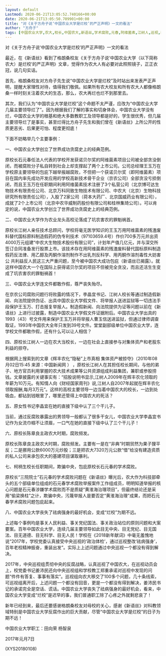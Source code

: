```yaml
---
layout: default
Lastmod: 2020-06-21T13:05:52.740166+00:00
date: 2020-06-21T13:05:50.709901+00:00
title: "对《关于方舟子说‘中国农业大学是烂校’的严正声明》一文的看法"
author: "方舟子"
tags: [中国农业大学,农大,校长,中国农大,新语丝,学术腐败,元春,阿维菌素,江树人,巡视,新语丝]
---
```


对《关于方舟子说‘中国农业大学是烂校’的严正声明》一文的看法

最近，在《新语丝》看到了格朗桑校友《关于方舟子说‘中国农业大学（以下简称农大）是烂校’的严正声明》文章，觉得作为农大人有必要对此照照镜子，正正衣冠，说几句实话。

首先，格朗桑校友对方舟子先生说“中国农业大学是烂校”及时站出来发表严正声明，提醒大家理性对待，值得我们敬佩。如果所有农大校友和所有农大人都像格朗桑一样时刻关注着农大的生态，那么，农大再烂也烂不到那里去。

其次，我们认为“中国农业大学是烂校”这个命题不太严谨，应改为“中国农业大学几届主要领导烂了”。因为根据我们了解的事实和切身体会，中国农业大学没有烂，中国农业大学的根基和绝大多数教职工及领导都是好的，学生很优秀，但几届主要领导烂了是事实，甚至烂得比方舟子先生和我们曾在《新语丝》上所公开的性质更恶劣、后果更可怕、程度更彻底！

下面不妨略举几个主要事例：

一、中国农业大学创立了世界成功贪腐史上的经典范例。

原校长石元春任法人代表的学校开发获诺贝尔奖的阿维菌素项目公司被全部贪没倒闭，而被腐败分子私自转到社会上却支撑起了两个上市公司。公司总经理王玉万在学校原主要领导的包庇下越举报越腐败，不但把一个获诺贝尔奖（即阿维菌素）项目在国内率先成功开发应用的学校高新技术骨干企业（京农公司）全部贪没亏损倒闭，而且王玉万在任职期间利用阿维菌素技术注册了3个私营公司（北京博可达生物技术有限责任公司、北京万科同致生物技术有限公司、中农大（北京）生物科技研究所有限责任公司），入股了2家公司（荷本大药厂、北京国威药业有限公司），成就了2个上市公司（北京中农华威制药股份有限公司和桂林集琦公司）。可以肯定的说，中国农业大学创立了世界成功贪腐史上的经典范例。

二、中国农业大学作为农业龙头高校沦落成了坑农害农的罪魁祸首。

原校长江树人亲任技术总顾问，学校将毫无医学知识的王玉万用阿维菌素的残渣废料替代国标原料制造假药的伪专利技术（97103659.4号）作价700多万元并出资4000万元组建“中农大生物技术股份有限公司”，计划年产值几亿元，并与深交所签订合同准备发行股票上市。该技术存在用阿维菌素的残渣废料替代国标原料制造假药反法律、用乙醇及丙酮作溶剂制作不出乳剂反科学、用丙酮作溶剂毒性大妨害公 共利益反人民这三大严重问题，至今被中国农大成功包庇（新语丝已揭露）。就这样中国农大一个在国际上获得诺贝尔奖的项目不但被完全贪没，而且还活生生变成了坑农害农的罪魁祸首！

三、中国农业大学连文件都敢作假，尊严丧失殆尽。

在京农公司腐败问题行将败露的情况下，李晶宜书记、江树人校长等通过制造假新闻、向法院提供伪证、出具中国农业大学假文件、将举报人送进监狱等一切违法手段保护王玉万、打击报复举报人。制造假新闻、向法院提供为证等问题以前在《新语丝》上进行过披露，制造中国农业大学假文件证据附后。中国农业大学出具的1993（43）号文件用来保护王玉万并将举报人曹玉信送进监狱，但通过律师调查取证，1993年中国农大全年只发到39号文件。堂堂副部级单位中国农业大学，连学校文件都敢作假，还有什么可以让人相信？

四、原校长江树人一边在农大当校长，一边在社会上直接参与对集体资产和老股东利益的掠夺。

根据网上搜索到的文章《辉丰农化“隐秘”上市真相 集体资产被掠夺》（2010年08月02日15:45  来源：中国新闻网 ） ，原校长江树人在其担任校长期间，与他的弟子、地方官员利用掌握的农大技术成果等公共资源组成利益集团，兼职或参股捞钱。文章披露的关键事实有：“招股说明书显示,江树人2009年在辉丰农化领取的年薪为10万元。有知情人向《财经国家周刊》说,江树人自2007年起就在辉丰农化领取报酬,每月3万元”。这样的高校主要领导一边当着中国农大的校长，一边到处吸血，都钻到钱眼里了，哪里还管得上中国农大的死活？

五、原女性书记李晶宜在她的直接下级中认了三个干儿子。

当前，通过反腐败暴露出的男领导一般都认了很多干女儿，中国农业大学李晶宜书记作为女流巾帼不让须眉，一口气在她的直接下级中认了三个干儿子！

六、原校长陈章良主政农大时期，腐败频发。

原校长陈章良主政农大时期，腐败频发。主要有一是在“非典”时期贸然为果子狸平反；二是挪用公款6000万元炒股；三是把农大7320万元公款“借”给没有建造资质的私人公司来承包农大的基建项目谋取暴利。

七、柯柄生校长任职期间，欺骗中央，包庇原校长石元春的学术腐败。

原校长“三院院士”石元春的学术腐败问题在《新语丝》曝光后，农大作为科技部牵头的五个部级单位组成的石元春学术腐败举报案件工作组成员，明明知道举报的核心问题是石元春涉嫌学术腐败而不是质疑“黄淮海治理项目”，但最终结论还是采用“偷梁换柱”之计，欺骗中央，污蔑举报人是要否定“黄淮海治理”成果，而把石元春学术腐败问题包庇起来。

八、中国农业大学丧失了祛病强身的最好机会，变成“烂校”为期不远。

上述每个事例均是事关人民利益、事关党纪国法、事关政治站位的原则问题和大案要案。百年中国农业大学，连续几届主要领导如此目无中央、目无党纪、目无国法、目无道德、目无科学、目无人民！学校在《2018新年献词》中毫无羞愧地说“2017年，学校党委认真接受中央巡视的‘政治体检’，通过巡视整改‘祛病强身’，百年老校精神振奋，重装出发”。实际上上述问题通过中央巡视一个都没有得到解决。

2017年，中央巡视组贯彻中央的反腐战略，认真巡视了中国农大，在巡视动员会上，校党委书记姜沛民还向中央巡视组和学校教工郑重承诺对巡视中发现的问题“件件有答复、事事有落实”。巡视组向农大移交了100多个问题，几十条线索，可巡视组离开后，上述问题一个都没有回音，更是一个都没有得到解决，姜沛民书记的承诺完全是空话、谎话。中国农业大学丧失了祛病强身的最好机会，看来，中国农业大学变成“烂校”是迟早的事，我们普通职工除了心疼之外就剩悲哀了！

新年已经到来，最后还要感谢格朗桑校友对母校的关心，感谢《新语丝》对科教领域特别是中国农业大学反腐作出的巨大贡献，尽管“中国农业大学是烂校”的日子为期不远！

中国农业大学职工：田向荣  杨智泉

2017年元月7日

(XYS20180108)

